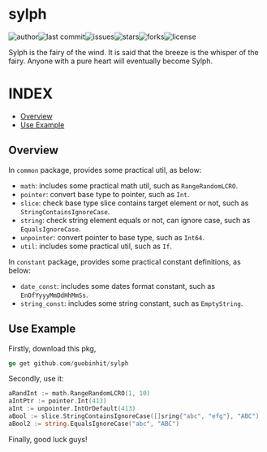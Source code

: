# sylph

![author](https://img.shields.io/badge/author-chariesgavin-blueviolet.svg)![last
commit](https://img.shields.io/github/last-commit/guobinhit/sylph.svg)![issues](https://img.shields.io/github/issues/guobinhit/sylph.svg)![stars](https://img.shields.io/github/stars/guobinhit/sylph.svg)![forks](https://img.shields.io/github/forks/guobinhit/sylph.svg)![license](https://img.shields.io/github/license/guobinhit/sylph.svg)

Sylph is the fairy of the wind. It is said that the breeze is the whisper of the fairy. Anyone with a pure heart will
eventually become Sylph.

# INDEX

- [Overview](#overview)
- [Use Example](#use-example)

## Overview

In `common` package, provides some practical util, as below:

- `math`: includes some practical math util, such as `RangeRandomLCRO`.
- `pointer`: convert base type to pointer, such as `Int`.
- `slice`: check base type slice contains target element or not, such as `StringContainsIgnoreCase`.
- `string`: check string element equals or not, can ignore case, such as `EqualsIgnoreCase`.
- `unpointer`: convert pointer to base type, such as `Int64`.
- `util`: includes some practical util, such as `If`.

In `constant` package, provides some practical constant definitions, as below:

- `date_const`: includes some dates format constant, such as `EnOfYyyyMmDdHhMmSs`.
- `string_const`: includes some string constant, such as `EmptyString`.

## Use Example

Firstly, download this pkg,

```go
go get github.com/guobinhit/sylph
```

Secondly, use it:

```go
aRandInt := math.RangeRandomLCRO(1, 10)
aIntPtr := pointer.Int(413)
aInt := unpointer.IntOrDefault(413)
aBool := slice.StringContainsIgnoreCase([]sring{"abc", "efg"}, "ABC")
aBool2 := string.EqualsIgnoreCase("abc", "ABC")
```

Finally, good luck guys!